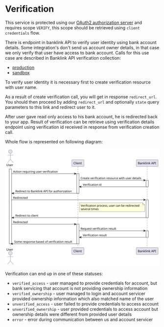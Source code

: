 # Verification

This service is protected using our [OAuth2 authorization server](./payout-id.md)
and requires scope `VERIFY`, this scope should be retrieved using
`client credentials` flow.

There is endpoint in banklink API to verify user identity using
bank account details. Some integration's don't send us account
owner details, in that case we only verify that user have access
to bank account. Calls for this use case are described
in Banklink API verification collection:

- [production](https://documenter.getpostman.com/view/10478778/Uyr4KfHU#2609a1b2-1df4-41c8-bf12-aec1f9553a15)
- [sandbox](https://documenter.getpostman.com/view/10478778/Uyr4KLLY#f5e0ad5a-7175-48e2-a8a4-a95cd62137fe)

To verify user identity it is necessary first to create
verification resource with user name.

As a result of create verification call, you will get in
response `redirect_url`. You should then proceed by adding `redirect_url`
and optionally `state` query parameters to this link and redirect user to it.

After user gave read only access to his bank account,
he is redirected back to your app. Result of verification can be retrieve
using verification details endpoint using verification id received in
response from verification creation call.

Whole flow is represented on following diagram:

![Verify user using Banklink verification API](./_media/verification.svg)

Verification can end up in one of these statuses:

- `verified_access` - user managed to provide credentials for account, but bank servicing that account is not providing ownership information
- `verified_ownership` - user managed to login and account servicer provided ownership information which also matched name of the user
- `unverified_access` - user failed to provide credentials to access account
- `unverified_ownership` - user provided credentials to access account but ownership details were different from provided user details
- `error` - error during communication between us and account servicer
